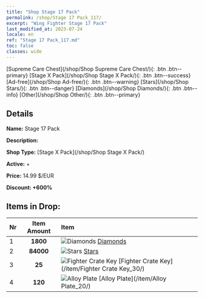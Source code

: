 ```yaml
---
title: "Shop Stage 17 Pack"
permalink: /shop/Stage 17 Pack_117/
excerpt: "Wing Fighter Stage 17 Pack"
last_modified_at: 2023-07-24
locale: en
ref: "Stage 17 Pack_117.md"
toc: false
classes: wide
---
```



  [Supreme Care Chest](/shop/Shop Supreme Care Chest/){: .btn .btn--primary}   [Stage X Pack](/shop/Shop Stage X Pack/){: .btn .btn--success}   [Ad-free](/shop/Shop Ad-free/){: .btn .btn--warning}   [Stars](/shop/Shop Stars/){: .btn .btn--danger}   [Diamonds](/shop/Shop Diamonds/){: .btn .btn--info}   [Other](/shop/Shop Other/){: .btn .btn--primary} 

## Details

 **Name:** Stage 17 Pack 

 **Description:** 

 **Shop Type:** [Stage X Pack](/shop/Shop Stage X Pack/)

 **Active:** + 

 **Price:** 14.99 $/EUR 

 **Discount: +600%** 



## Items in Drop:

  |  Nr | Item Amount  |       Item       |
  |:----|:------------:|:-----------------|
  | 1 | **1800**  | ![Diamonds](/images/item/Diamonds_p.png) [Diamonds](/item/Diamonds_15/) | 
  | 2 | **84000**  | ![Stars](/images/item/Stars_p.png) [Stars](/item/Stars_2/) | 
  | 3 | **25**  | ![Fighter Crate Key](/images/item/Fighter_Crate_Key_p.png) [Fighter Crate Key](/item/Fighter Crate Key_30/) | 
  | 4 | **120**  | ![Alloy Plate](/images/item/Alloy_Plate_p.png) [Alloy Plate](/item/Alloy Plate_20/) | 


